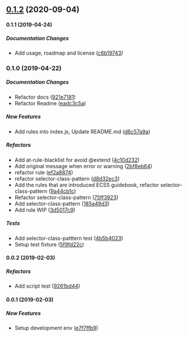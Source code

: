 ## [0.1.2](https://github.com/tyankatsu0105/stylelint-config-ecss/compare/v0.1.1...v0.1.2) (2020-09-04)



#### 0.1.1 (2019-04-24)

##### Documentation Changes

*  Add usage, roadmap and license ([c6b19743](https://github.com/tyankatsu0105/stylelint-config-ecss/commit/c6b197433a1874c9995779e980a3ba9efe1c98bd))

### 0.1.0 (2019-04-22)

##### Documentation Changes

*  Refactor docs ([921e7181](https://github.com/tyankatsu0105/stylelint-config-ecss/commit/921e718104a381479273ef3601fed788fc4c1980))
*  Refactor Readme ([eadc3c5a](https://github.com/tyankatsu0105/stylelint-config-ecss/commit/eadc3c5a8a2370aafeb9eaff535f7df0377949d2))

##### New Features

*  Add rules into index.js, Update README.md ([d6c57a9a](https://github.com/tyankatsu0105/stylelint-config-ecss/commit/d6c57a9a6c57b5f3f8afd4d42ef84135d6589361))

##### Refactors

*  Add at-rule-blacklist for avoid @extend ([4c10d232](https://github.com/tyankatsu0105/stylelint-config-ecss/commit/4c10d2326f8362f8fe0ccbe5ba7a96ee967385c4))
*  Add original message when error or warning ([2bf8eb64](https://github.com/tyankatsu0105/stylelint-config-ecss/commit/2bf8eb64c55311dc159c661d52fae02448820868))
*  refactor rule ([ef2a8874](https://github.com/tyankatsu0105/stylelint-config-ecss/commit/ef2a88749d5571cede56a6de94447b60f284468d))
*  refactor selector-class-pattern ([d8d32ec3](https://github.com/tyankatsu0105/stylelint-config-ecss/commit/d8d32ec3ca8bc48ae8af4eac1b349f492a58bbcd))
*  Add the rules that are introduced ECSS guidebook, refactor selector-class-pattern ([9a44cb1c](https://github.com/tyankatsu0105/stylelint-config-ecss/commit/9a44cb1c79fdbb18f44e7e8fdabc218588cfc0de))
*  Refactor selector-class-pattern ([75ff3923](https://github.com/tyankatsu0105/stylelint-config-ecss/commit/75ff392338a00f09b681663c1e97ecf7b58d2b10))
*  Add selector-class-pattern ([185a49d3](https://github.com/tyankatsu0105/stylelint-config-ecss/commit/185a49d339b1b01917f798cfbfb9fc2e4f1bb79f))
*  Add rule WIP ([3d5017c9](https://github.com/tyankatsu0105/stylelint-config-ecss/commit/3d5017c9e26c379920123943107a20626724ba0c))

##### Tests

*  Add selector-class-patttern test ([4b5b4023](https://github.com/tyankatsu0105/stylelint-config-ecss/commit/4b5b4023eecd8a15826264c3d4d68979327430cd))
*  Setup test fixture ([5f9fd22c](https://github.com/tyankatsu0105/stylelint-config-ecss/commit/5f9fd22cf0344bd52c62524dc46d0bdffcad9b26))

#### 0.0.2 (2019-02-03)

##### Refactors

*  Add script test ([9261bd44](https://github.com/tyankatsu0105/stylelint-config-ecss/commit/9261bd442eecbe95e2c775148626b1b15df033a4))

#### 0.0.1 (2019-02-03)

##### New Features

*  Setup development env ([e7f7ffb9](https://github.com/tyankatsu0105/stylelint-config-ecss/commit/e7f7ffb9a9bfecfde78f265c3035fe5f4a5cfd40))

